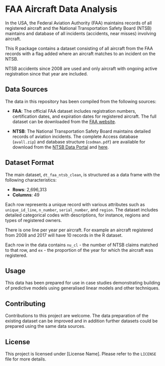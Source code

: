 # FAA Aircraft Data Analysis

In the USA, the Federal Aviation Authority (FAA) maintains records of all registered aircraft and the National Transportation Safety Board (NTSB) maintains and database
of all incidents (accidents, near misses) involving aircraft.

This R package contains a dataset consisting of all aircraft from the FAA records with a flag added where an aircraft matches to an incident on the  NTSB.

NTSB accidents since 2008 are used and only aircraft with ongoing active registration since that year are included.

## Data Sources

The data in this repository has been compiled from the following sources:

- **FAA**: The official FAA dataset includes registration numbers, certification dates, and expiration dates for registered aircraft. The full dataset can be downloaded from the [FAA website](https://www.faa.gov/licenses_certificates/aircraft_certification/aircraft_registry/releasable_aircraft_download).

- **NTSB**: The National Transportation Safety Board maintains detailed records of aviation incidents. The complete Access database (`avall.zip`) and database structure (`codman.pdf`) are available for download from the [NTSB Data Portal](https://data.ntsb.gov/avdata/FileDirectory/DownloadFile?fileID=C%3A%5Cavdata%5Cavall.zip) and [here](https://data.ntsb.gov/avdata/FileDirectory/DownloadFile?fileID=C%3A%5Cavdata%5Ccodman.pdf).

## Dataset Format

The main dataset, `dt_faa_ntsb_clean`, is structured as a data frame with the following characteristics:

- **Rows**: 2,696,313
- **Columns**: 49

Each row represents a unique record with various attributes such as `unique_id_line`, `n_number`, `serial_number`, and `region`. The dataset includes detailed categorical codes with descriptions, for instance, regions and types of registered owners.

There is one line per year per aircraft.  For example an aircraft registered from 2008 and 2017 will have 10 records in the R dataset.

Each row in the data contains `nu_cl` - the number of NTSB claims matched to that row, and `ex` - the proportion of the year for which the aircraft was registered.

## Usage

This data has been prepared for use in case studies demonstrating building of predictive models using generalised linear models and other techniques.

## Contributing

Contributions to this project are welcome. The data preparation of the existing dataset can be improved and in addition further datasets could be prepared using the same data sources.

## License

This project is licensed under [License Name]. Please refer to the `LICENSE` file for more details.
